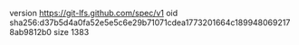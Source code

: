 version https://git-lfs.github.com/spec/v1
oid sha256:d37b5d4a0fa52e5e5c6e29b71071cdea1773201664c1899480692178ab9812b0
size 1383
